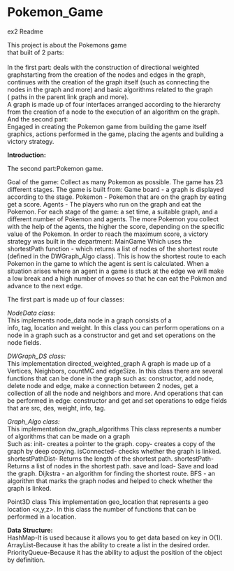 # Pokemon_Game

ex2 Readme

This project is about the Pokemons game<br>
that built of 2 parts:<br><br>
In the first part:
deals with the construction of directional weighted graphstarting from the creation of the nodes and edges in the graph,<br>
continues with the creation of the graph itself (such as connecting the nodes in the graph and more) and basic algorithms related to the graph<br>
( paths in the parent link graph and more).<br>
A graph is made up of four interfaces arranged according to the hierarchy from the creation of a node to the execution of an algorithm on the graph. <br>
And the second part: <br>
Engaged in creating the Pokemon game from building the game itself graphics, actions performed in the game, placing the agents and building a victory strategy.<br>


**Introduction:**<br>

The second part:Pokemon game.

Goal of the game: Collect as many Pokemon as possible.
The game has 23 different stages.
The game is built from:
Game board - a graph is displayed according to the stage.
Pokemon - Pokemon that are on the graph by eating get a score.
Agents - The players who run on the graph and eat the Pokemon.
For each stage of the game: a set time, a suitable graph, and a different number of Pokemon and agents.
The more Pokemon you collect with the help of the agents, the higher the score, depending on the specific value of the Pokemon.
In order to reach the maximum score, a victory strategy was built in the department: MainGame
Which uses the shortestPath function - which returns a list of nodes of the shortest route (defined in the DWGraph_Algo class).
This is how the shortest route to each Pokemon in the game to which the agent is sent is calculated.
When a situation arises where an agent in a game is stuck at the edge we will make a low break and a high number of moves so that he can eat the Pokmon and advance to the next edge.

The first part is made up of four classes:

 *NodeData class:*<br>
This implements node_data node in a graph consists of a<br>
info, tag, location and weight.
In this class you can perform operations on a node in a graph such as a
 constructor and get and set operations on the node fields.

 *DWGraph_DS class:*<br>
This implementation directed_weighted_graph
A graph is made up of a <br>
Vertices, Neighbors, countMC and edgeSize.
In this class there are several functions that can be done in the graph such as:
 constructor, add node, delete node and edge, make a connection between 2 nodes, get a collection of all the node and neighbors and more.
And operations that can be performed in edge: constructor and get and set operations to edge fields that are src, des, weight, info, tag.

 *Graph_Algo class:*<br>
This implementation dw_graph_algorithms
This class represents a number of algorithms that can be made on a graph<br>
Such as: init- creates a pointer to the graph.
copy- creates a copy of the graph by deep copying.
isConnected- checks whether the graph is linked.
shortestPathDist- Returns the length of the shortest path.
shortestPath- Returns a list of nodes in the shortest path.
save and load- Save and load the graph.
Dijkstra - an algorithm for finding the shortest route.
BFS - an algorithm that marks the graph nodes and helped to check whether the graph is linked.

Point3D class
This implementation geo_location
that represents a geo location <x,y,z>.
In this class the number of functions that can be performed in a location.

**Data Structure:**<br>
HashMap-It is used because it allows you to get data based on key in O(1).
ArrayList-Because it has the ability to create a list in the desired order.
PriorityQueue-Because it has the ability to adjust the position of the object by definition.
